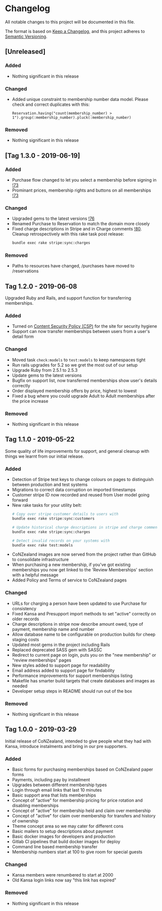 # Changelog
All notable changes to this project will be documented in this file.

The format is based on [Keep a Changelog](https://keepachangelog.com/en/1.0.0/),
and this project adheres to [Semantic Versioning](https://semver.org/spec/v2.0.0.html).


## [Unreleased]

### Added
- Nothing significant in this release

### Changed
- Added unique constraint to membership number data model. Please check and correct duplicates with this:
  ```
  Reservation.having("count(membership_number) > 1").group(:membership_number).pluck(:membership_number)
  ```

### Removed
- Nothing significant in this release


## [Tag 1.3.0 - 2019-06-19]

### Added
- Purchase flow changed to let you select a membership before signing in [!73](https://gitlab.com/worldcon/2020-wellington/merge_requests/73)
- Prominant prices, membership rights and buttons on all memberships [!73](https://gitlab.com/worldcon/2020-wellington/merge_requests/73)

### Changed
- Upgraded gems to the latest versions [!76](https://gitlab.com/worldcon/2020-wellington/merge_requests/76)
- Renamed Purchase to Reservation to match the domain more closely
- Fixed charge descriptions in Stripe and in Charge comments
  [!80](https://gitlab.com/worldcon/2020-wellington/merge_requests/80).
  Cleanup retrospectively with this rake task post release:
  ```bash
  bundle exec rake stripe:sync:charges
  ```

### Removed
- Paths to resources have changed, /purchases have moved to /reservations


## Tag 1.2.0 - 2019-06-08

Upgraded Ruby and Rails, and support function for transferring memberships.

### Added
- Turned on [Content Security Policy (CSP)](https://developer.mozilla.org/en-US/docs/Web/HTTP/Headers/Content-Security-Policy)
  for the site for security hygiene
- Support can now transfer memberships between users from a user's detail form

### Changed
- Moved task `check:models` to `test:models` to keep namespaces tight
- Run rails upgrades for 5.2 so we gret the most out of our setup
- Upgrade Ruby from 2.5.1 to 2.5.3
- Update gems to the latest versions
- Bugfix on support list, now transferred memberships show user's details correctly
- Order displayed membership offers by price, highest to lowest
- Fixed a bug where you could upgrade Adult to Adult memberships after the price increase

### Removed
- Nothing significant in this release


## Tag 1.1.0 - 2019-05-22

Some quality of life improvements for support, and general cleanup with things we learnt from our initial release.

### Added
- Detection of Stripe test keys to change colours on pages to distinguish between production and test systems
- Migrations to correct data corruption on imported timestamps
- Customer stripe ID now recorded and reused from User model going forward
- New rake tasks for your utility belt:
  ```bash
  # Copy over stripe customer details to users with
  bundle exec rake stripe:sync:customers

  # Update historical charge descriptions in stripe and charge comments with
  bundle exec rake stripe:sync:charges

  # Detect invalid records on your systems with
  bundle exec rake test:models
  ```
- CoNZealand images are now served from the project rather than GitHub to consolidate infrastructure
- When purchasing a new membership, if you've got existing memberships you now get linked to the 'Review Memberships'
  section with a helpful message
- Added Policy and Terms of service to CoNZealand pages

### Changed
- URLs for charging a person have been updated to use Purchase for consistency
- Fixed Kansa and Presupport import methods to set "active" correctly on older records
- Charge descriptions in stripe now describe amount owed, type of payment, membership name and number
- Allow database name to be configurable on production builds for cheep staging costs
- Updated most gems in the project including Rails
- Replaced deprecated SASS gem with SASSC
- Redirect to current page on login, puts you on the "new membership" or "review memberships" pages
- New styles added to support page for readability
- Email address added to support page for findability
- Performance improvements for support memberships listing
- Makefile has smarter build targets that create databases and images as needed
- Developer setup steps in README should run out of the box

### Removed
- Nothing significant in this release


## Tag 1.0.0 - 2019-03-29

Initial release of CoNZealand, intended to give people what they had with Kansa, introduce instalments and bring in our
pre supporters.

### Added
- Basic forms for purchasing memberships based on CoNZealand paper forms
- Payments, including pay by installment
- Upgrades between different membership types
- Login through email links that last 10 minutes
- Basic support area that lists memberships
- Concept of "active" for membership pricing for price rotation and disabling memberships
- Concept of "active" for membership held and claim over membership
- Concept of "active" for claim over membership for transfers and history of ownership
- Theme concept area so we may cater for different cons
- Basic mailers to setup descriptions about payment
- Basic docker images for developers and production
- Gitlab CI pipelines that build docker images for deploy
- Command line based membership transfer
- Membership numbers start at 100 to give room for special guests

### Changed
- Kansa members were renumbered to start at 2000
- Old Kansa login links now say "this link has expired"

### Removed
- Nothing significant in this release
